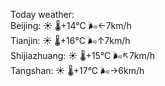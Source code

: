 Today weather:  
Beijing: ☀️   🌡️+14°C 🌬️←7km/h  
Tianjin: ☀️   🌡️+16°C 🌬️↑7km/h  
Shijiazhuang: ☀️   🌡️+15°C 🌬️↖7km/h  
Tangshan: ☀️   🌡️+17°C 🌬️→6km/h  
